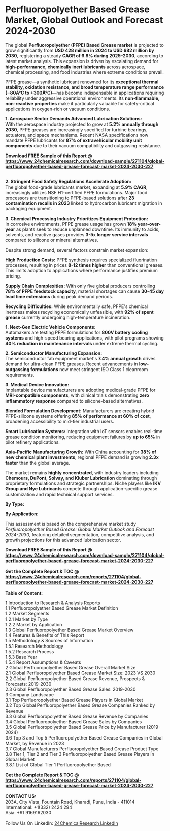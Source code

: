 <h1>Perfluoropolyether Based Grease Market, Global Outlook and Forecast 2024-2030</h1><p>The global <strong>Perfluoropolyether (PFPE) Based Grease market</strong> is projected to grow significantly from <strong>USD 428 million in 2024 to USD 682 million by 2030</strong>, registering a steady <strong>CAGR of 6.8% during 2025–2030</strong>, according to latest market analysis. This expansion is driven by escalating demand for <strong>high-performance, chemically inert lubricants</strong> across aerospace, chemical processing, and food industries where extreme conditions prevail.</p><p>PFPE grease—a synthetic lubricant renowned for its <strong>exceptional thermal stability, oxidation resistance, and broad temperature range performance (−80Â°C to +300Â°C)</strong>—has become indispensable in applications requiring reliability under aggressive operational environments. Its <strong>non-flammable, non-reactive properties</strong> make it particularly valuable for safety-critical applications in oxygen-rich or vacuum conditions.</p><p><strong>1. Aerospace Sector Demands Advanced Lubrication Solutions:</strong><br>
With the aerospace industry projected to grow at <strong>5.2% annually through 2030</strong>, PFPE greases are increasingly specified for turbine bearings, actuators, and space mechanisms. Recent NASA specifications now mandate PFPE lubricants for <strong>87% of extravehicular mobility unit components</strong> due to their vacuum compatibility and outgassing resistance.</p><div><b>Download FREE Sample of this Report @ 
            <a href="https://www.24chemicalresearch.com/download-sample/271104/global-perfluoropolyether-based-grease-forecast-market-2024-2030-227">
            https://www.24chemicalresearch.com/download-sample/271104/global-perfluoropolyether-based-grease-forecast-market-2024-2030-227</a></b></div><br><p><strong>2. Stringent Food Safety Regulations Accelerate Adoption:</strong><br>
The global food-grade lubricants market, expanding at <strong>5.9% CAGR</strong>, increasingly utilizes NSF H1-certified PFPE formulations. Major food processors are transitioning to PFPE-based solutions after <strong>23 contamination recalls in 2023</strong> linked to hydrocarbon lubricant migration in packaging equipment.</p><p><strong>3. Chemical Processing Industry Prioritizes Equipment Protection:</strong><br>
In corrosive environments, PFPE grease usage has grown <strong>18% year-over-year</strong> as plants seek to reduce unplanned downtime. Its immunity to acids, solvents, and reactive gases provides <strong>3-5x longer service intervals</strong> compared to silicone or mineral alternatives.</p><p>Despite strong demand, several factors constrain market expansion:</p><p><strong>High Production Costs:</strong> PFPE synthesis requires specialized fluorination processes, resulting in prices <strong>8-12 times higher</strong> than conventional greases. This limits adoption to applications where performance justifies premium pricing.</p><p><strong>Supply Chain Complexities:</strong> With only five global producers controlling <strong>78% of PFPE feedstock capacity</strong>, material shortages can cause <strong>30-45 day lead time extensions</strong> during peak demand periods.</p><p><strong>Recycling Difficulties:</strong> While environmentally safe, PFPE's chemical inertness makes recycling economically unfeasible, with <strong>92% of spent grease</strong> currently undergoing high-temperature incineration.</p><p><strong>1. Next-Gen Electric Vehicle Components:</strong><br>
Automakers are testing PFPE formulations for <strong>800V battery cooling systems</strong> and high-speed bearing applications, with pilot programs showing <strong>40% reduction in maintenance intervals</strong> under extreme thermal cycling.</p><p><strong>2. Semiconductor Manufacturing Expansion:</strong><br>
The semiconductor fab equipment market's <strong>7.4% annual growth</strong> drives demand for ultra-clean PFPE greases. Recent advancements in <strong>low-outgassing formulations</strong> now meet stringent ISO Class 1 cleanroom requirements.</p><p><strong>3. Medical Device Innovation:</strong><br>
Implantable device manufacturers are adopting medical-grade PFPE for <strong>MRI-compatible components</strong>, with clinical trials demonstrating <strong>zero inflammatory response</strong> compared to silicone-based alternatives.</p><p><strong>Blended Formulation Development:</strong> Manufacturers are creating hybrid PFPE-silicone systems offering <strong>85% of performance at 60% of cost</strong>, broadening accessibility to mid-tier industrial users.</p><p><strong>Smart Lubrication Systems:</strong> Integration with IoT sensors enables real-time grease condition monitoring, reducing equipment failures by <strong>up to 65%</strong> in pilot refinery applications.</p><p><strong>Asia-Pacific Manufacturing Growth:</strong> With China accounting for <strong>38% of new chemical plant investments</strong>, regional PFPE demand is growing <strong>2.3x faster</strong> than the global average.</p><p>The market remains <strong>highly concentrated</strong>, with industry leaders including <strong>Chemours, DuPont, Solvay, and Kluber Lubrication</strong> dominating through proprietary formulations and strategic partnerships. Niche players like <strong>IKV Group and Nye Lubricants</strong> compete through application-specific grease customization and rapid technical support services.</p><p><strong>By Type:</strong></p><p><strong>By Application:</strong></p><p>This assessment is based on the comprehensive market study <em>Perfluoropolyether Based Grease: Global Market Outlook and Forecast 2024-2030</em>, featuring detailed segmentation, competitive analysis, and growth projections for this advanced lubrication sector.</p><div><b>Download FREE Sample of this Report @ 
            <a href="https://www.24chemicalresearch.com/download-sample/271104/global-perfluoropolyether-based-grease-forecast-market-2024-2030-227">
            https://www.24chemicalresearch.com/download-sample/271104/global-perfluoropolyether-based-grease-forecast-market-2024-2030-227</a></b></div><br><div><b>Get the Complete Report & TOC @ 
            <a href="https://www.24chemicalresearch.com/reports/271104/global-perfluoropolyether-based-grease-forecast-market-2024-2030-227">
            https://www.24chemicalresearch.com/reports/271104/global-perfluoropolyether-based-grease-forecast-market-2024-2030-227</a></b></div><br>
            <b>Table of Content:</b><p>1 Introduction to Research & Analysis Reports<br />
    1.1 Perfluoropolyether Based Grease Market Definition<br />
    1.2 Market Segments<br />
        1.2.1 Market by Type<br />
        1.2.2 Market by Application<br />
    1.3 Global Perfluoropolyether Based Grease Market Overview<br />
    1.4 Features & Benefits of This Report<br />
    1.5 Methodology & Sources of Information<br />
        1.5.1 Research Methodology<br />
        1.5.2 Research Process<br />
        1.5.3 Base Year<br />
        1.5.4 Report Assumptions & Caveats<br />
2 Global Perfluoropolyether Based Grease Overall Market Size<br />
    2.1 Global Perfluoropolyether Based Grease Market Size: 2023 VS 2030<br />
    2.2 Global Perfluoropolyether Based Grease Revenue, Prospects & Forecasts: 2019-2030<br />
    2.3 Global Perfluoropolyether Based Grease Sales: 2019-2030<br />
3 Company Landscape<br />
    3.1 Top Perfluoropolyether Based Grease Players in Global Market<br />
    3.2 Top Global Perfluoropolyether Based Grease Companies Ranked by Revenue<br />
    3.3 Global Perfluoropolyether Based Grease Revenue by Companies<br />
    3.4 Global Perfluoropolyether Based Grease Sales by Companies<br />
    3.5 Global Perfluoropolyether Based Grease Price by Manufacturer (2019-2024)<br />
    3.6 Top 3 and Top 5 Perfluoropolyether Based Grease Companies in Global Market, by Revenue in 2023<br />
    3.7 Global Manufacturers Perfluoropolyether Based Grease Product Type<br />
    3.8 Tier 1, Tier 2 and Tier 3 Perfluoropolyether Based Grease Players in Global Market<br />
        3.8.1 List of Global Tier 1 Perfluoropolyether Based</p><div><b>Get the Complete Report & TOC @ 
            <a href="https://www.24chemicalresearch.com/reports/271104/global-perfluoropolyether-based-grease-forecast-market-2024-2030-227">
            https://www.24chemicalresearch.com/reports/271104/global-perfluoropolyether-based-grease-forecast-market-2024-2030-227</a></b></div><br><b>CONTACT US:</b><br>
            203A, City Vista, Fountain Road, Kharadi, Pune, India - 411014<br>
            International: +1(332) 2424 294<br>
            Asia: +91 9169162030 <br><br>
            Follow Us On LinkedIn: <a href="https://www.linkedin.com/company/24chemicalresearch/">24ChemicalResearch LinkedIn</a>